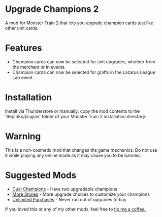 # Upgrade Champions 2

A mod for Monster Train 2 that lets you upgrade champion cards just like other unit cards.

# Features

- Champion cards can now be selected for unit upgrades, whether from the merchant or in events.
- Champion cards can now be selected for grafts in the Lazarus League Lab event.

# Installation

Install via Thunderstore or manually: copy the mod contents to the 'BepInEx/plugins' folder of your Monster Train 2 installation directory.

# Warning

This is a non-cosmetic mod that changes the game mechanics. Do not use it while playing any online mode as it may cause you to be banned.

# Suggested Mods

- [Dual Champions](https://thunderstore.io/c/monster-train-2/p/GravitonGamer/Dual_Champions_2/) - Have two upgradable champions
- [More Stones](https://thunderstore.io/c/monster-train-2/p/GravitonGamer/Monster_Train_2_More_Stones/) - More upgrade choices to customize your champions
- [Unlimited Purchases](https://thunderstore.io/c/monster-train-2/p/GravitonGamer/MT2UnlimitedPurchases/) - Never run out of upgrades to buy

If you loved this or any of my other mods, feel free to [tip me a coffee.](https://ko-fi.com/gravitongamer)
